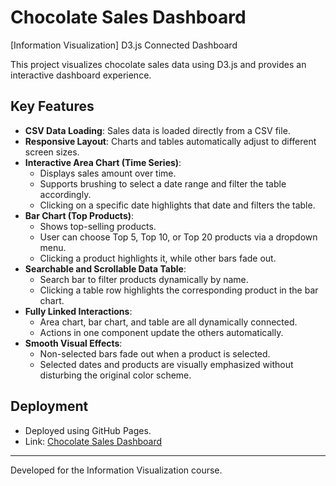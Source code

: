 # Chocolate Sales Dashboard
[Information Visualization] D3.js Connected Dashboard

This project visualizes chocolate sales data using D3.js and provides an interactive dashboard experience.

## Key Features
- **CSV Data Loading**: Sales data is loaded directly from a CSV file.
- **Responsive Layout**: Charts and tables automatically adjust to different screen sizes.
- **Interactive Area Chart (Time Series)**:
  - Displays sales amount over time.
  - Supports brushing to select a date range and filter the table accordingly.
  - Clicking on a specific date highlights that date and filters the table.
- **Bar Chart (Top Products)**:
  - Shows top-selling products.
  - User can choose Top 5, Top 10, or Top 20 products via a dropdown menu.
  - Clicking a product highlights it, while other bars fade out.
- **Searchable and Scrollable Data Table**:
  - Search bar to filter products dynamically by name.
  - Clicking a table row highlights the corresponding product in the bar chart.
- **Fully Linked Interactions**:
  - Area chart, bar chart, and table are all dynamically connected.
  - Actions in one component update the others automatically.
- **Smooth Visual Effects**:
  - Non-selected bars fade out when a product is selected.
  - Selected dates and products are visually emphasized without disturbing the original color scheme.

## Deployment
- Deployed using GitHub Pages.
- Link: [Chocolate Sales Dashboard](https://ahmeelee.github.io/d3-dashboard/)

---

Developed for the Information Visualization course.